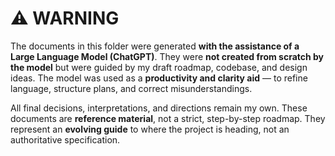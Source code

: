 # ⚠️ WARNING

The documents in this folder were generated **with the assistance of a Large Language Model (ChatGPT)**.
They were **not created from scratch by the model** but were guided by my draft roadmap, codebase, and design ideas.
The model was used as a **productivity and clarity aid** — to refine language, structure plans, and correct misunderstandings.

All final decisions, interpretations, and directions remain my own.
These documents are **reference material**, not a strict, step-by-step roadmap.
They represent an **evolving guide** to where the project is heading, not an authoritative specification.
